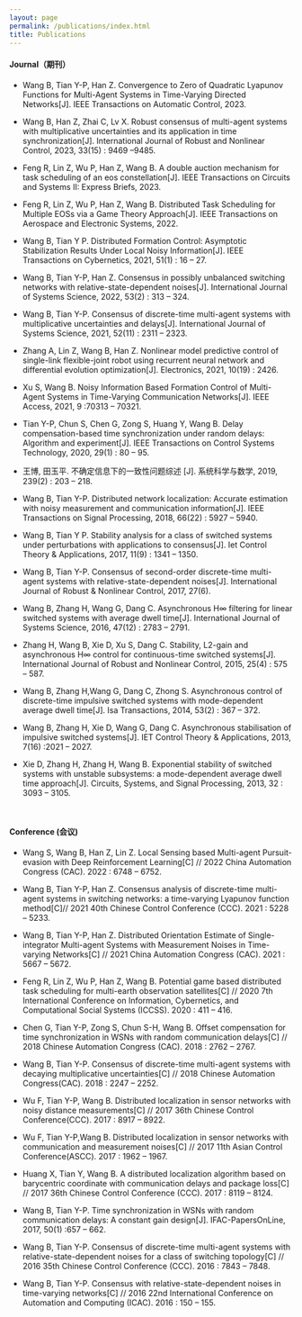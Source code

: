```yaml
---
layout: page
permalink: /publications/index.html
title: Publications
---
```



#### Journal（期刊）

- Wang B, Tian Y-P, Han Z. Convergence to Zero of Quadratic Lyapunov Functions for Multi-Agent Systems in Time-Varying Directed Networks[J]. IEEE Transactions on Automatic Control, 2023.
- Wang B, Han Z, Zhai C, Lv X. Robust consensus of multi-agent systems with multiplicative uncertainties and its application in time synchronization[J]. International Journal of Robust and Nonlinear Control, 2023, 33(15) : 9469 –9485.
- Feng R, Lin Z, Wu P, Han Z, Wang B. A double auction mechanism for task scheduling of an eos constellation[J]. IEEE Transactions on Circuits and Systems II: Express Briefs, 2023.
- Feng R, Lin Z, Wu P, Han Z, Wang B. Distributed Task Scheduling for Multiple EOSs via a Game Theory Approach[J]. IEEE Transactions on Aerospace and Electronic Systems, 2022.
- Wang B, Tian Y P. Distributed Formation Control: Asymptotic Stabilization Results Under Local Noisy Information[J]. IEEE Transactions on Cybernetics, 2021, 51(1) : 16 – 27.
- Wang B, Tian Y-P, Han Z. Consensus in possibly unbalanced switching networks with relative-state-dependent noises[J]. International Journal of Systems Science, 2022, 53(2) : 313 – 324.
- Wang B, Tian Y-P. Consensus of discrete-time multi-agent systems with multiplicative uncertainties and delays[J]. International Journal of Systems Science, 2021, 52(11) : 2311 – 2323.
- Zhang A, Lin Z, Wang B, Han Z. Nonlinear model predictive control of single-link flexible-joint robot using recurrent neural network and differential evolution optimization[J]. Electronics, 2021, 10(19) : 2426.
- Xu S, Wang B. Noisy Information Based Formation Control of Multi-Agent Systems in Time-Varying Communication Networks[J]. IEEE Access, 2021, 9 :70313 – 70321.
- Tian Y-P, Chun S, Chen G, Zong S, Huang Y, Wang B. Delay compensation-based time synchronization under random delays: Algorithm and experiment[J]. IEEE Transactions on Control Systems Technology, 2020, 29(1) : 80 – 95.
- 王博, 田玉平. 不确定信息下的一致性问题综述 [J]. 系统科学与数学, 2019, 239(2) : 203 – 218.
- Wang B, Tian Y-P. Distributed network localization: Accurate estimation with noisy measurement and communication information[J]. IEEE Transactions on Signal Processing, 2018, 66(22) : 5927 – 5940.
- Wang B, Tian Y P. Stability analysis for a class of switched systems under perturbations with applications to consensus[J]. Iet Control Theory & Applications, 2017, 11(9) : 1341 – 1350.
- Wang B, Tian Y-P. Consensus of second-order discrete-time multi-agent systems with relative-state-dependent noises[J]. International Journal of Robust & Nonlinear Control, 2017, 27(6).
- Wang B, Zhang H, Wang G, Dang C. Asynchronous H∞ filtering for linear switched systems with average dwell time[J]. International Journal of Systems Science, 2016, 47(12) : 2783 – 2791.
- Zhang H, Wang B, Xie D, Xu S, Dang C. Stability, L2-gain and asynchronous H∞ control for continuous-time switched systems[J]. International Journal of Robust and Nonlinear Control, 2015, 25(4) : 575 – 587.
- Wang B, Zhang H,Wang G, Dang C, Zhong S. Asynchronous control of discrete-time impulsive switched systems with mode-dependent average dwell time[J]. Isa Transactions, 2014, 53(2) : 367 – 372.
- Wang B, Zhang H, Xie D, Wang G, Dang C. Asynchronous stabilisation of impulsive switched systems[J]. IET Control Theory & Applications, 2013, 7(16) :2021 – 2027.
- Xie D, Zhang H, Zhang H, Wang B. Exponential stability of switched systems with unstable subsystems: a mode-dependent average dwell time approach[J]. Circuits, Systems, and Signal Processing, 2013, 32 : 3093 – 3105.

  <br>
#### Conference (会议)

- Wang S, Wang B, Han Z, Lin Z. Local Sensing based Multi-agent Pursuit-evasion with Deep Reinforcement Learning[C] // 2022 China Automation Congress (CAC). 2022 : 6748 – 6752.
- Wang B, Tian Y-P, Han Z. Consensus analysis of discrete-time multi-agent systems in switching networks: a time-varying Lyapunov function method[C]// 2021 40th Chinese Control Conference (CCC). 2021 : 5228 – 5233.
- Wang B, Tian Y-P, Han Z. Distributed Orientation Estimate of Single-integrator Multi-agent Systems with Measurement Noises in Time-varying Networks[C] // 2021 China Automation Congress (CAC). 2021 : 5667 – 5672.
- Feng R, Lin Z, Wu P, Han Z, Wang B. Potential game based distributed task scheduling for multi-earth observation satellites[C] // 2020 7th International Conference on Information, Cybernetics, and Computational Social Systems (ICCSS). 2020 : 411 – 416.
- Chen G, Tian Y-P, Zong S, Chun S-H, Wang B. Offset compensation for time synchronization in WSNs with random communication delays[C] // 2018 Chinese Automation Congress (CAC). 2018 : 2762 – 2767.
- Wang B, Tian Y-P. Consensus of discrete-time multi-agent systems with decaying multiplicative uncertainties[C] // 2018 Chinese Automation Congress(CAC). 2018 : 2247 – 2252.
- Wu F, Tian Y-P, Wang B. Distributed localization in sensor networks with noisy distance measurements[C] // 2017 36th Chinese Control Conference(CCC). 2017 : 8917 – 8922.
- Wu F, Tian Y-P,Wang B. Distributed localization in sensor networks with communication and measurement noises[C] // 2017 11th Asian Control Conference(ASCC). 2017 : 1962 – 1967.
- Huang X, Tian Y, Wang B. A distributed localization algorithm based on barycentric coordinate with communication delays and package loss[C] // 2017 36th Chinese Control Conference (CCC). 2017 : 8119 – 8124.
- Wang B, Tian Y-P. Time synchronization in WSNs with random communication delays: A constant gain design[J]. IFAC-PapersOnLine, 2017, 50(1) :657 – 662.
- Wang B, Tian Y-P. Consensus of discrete-time multi-agent systems with relative-state-dependent noises for a class of switching topology[C] // 2016 35th Chinese Control Conference (CCC). 2016 : 7843 – 7848.
- Wang B, Tian Y-P. Consensus with relative-state-dependent noises in time-varying networks[C] // 2016 22nd International Conference on Automation and Computing (ICAC). 2016 : 150 – 155.

  <br>



